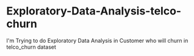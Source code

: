 # Exploratory-Data-Analysis-telco-churn
I'm Trying to do Exploratory Data Analysis in Customer who will churn in telco_churn dataset

